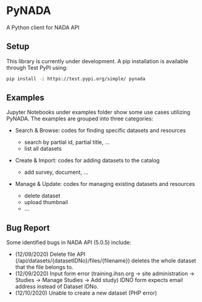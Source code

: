 # PyNADA
A Python client for NADA API

## Setup
This library is currently under development. A pip installation is available through Test PyPI using:
 ```sh
pip install -i https://test.pypi.org/simple/ pynada
 ```

## Examples
Jupyter Notebooks under examples folder show some use cases utilizing PyNADA. The examples are grouped into three categories:
* Search & Browse: codes for finding specific datasets and resources
    - search by partial id, partial title, ...
    - list all datasets
    
* Create & Import: codes for adding datasets to the catalog
    - add survey, document, ... 
    
* Manage & Update: codes for managing existing datasets and resources
    - delete dataset
    - upload thumbnail
    - ...
  

## Bug Report
Some identified bugs in NADA API (5.0.5) include:
* (12/09/2020) Delete file API (/api/datasets/{datasetIDNo}/files/{filename}) deletes the whole dataset that the file belongs to.
* (12/09/2020) Input form error (training.ihsn.org -> site administration -> Studies -> Manage Studies -> Add study)
  IDNO form expects email address instead of Dataset IDNo.
* (12/10/2020) Unable to create a new dataset (PHP error)
